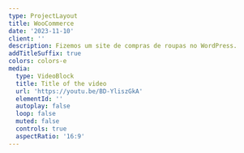 ```yaml
---
type: ProjectLayout
title: WooCommerce
date: '2023-11-10'
client: ''
description: Fizemos um site de compras de roupas no WordPress.
addTitleSuffix: true
colors: colors-e
media:
  type: VideoBlock
  title: Title of the video
  url: 'https://youtu.be/BD-YliszGkA'
  elementId: ''
  autoplay: false
  loop: false
  muted: false
  controls: true
  aspectRatio: '16:9'
---
```

